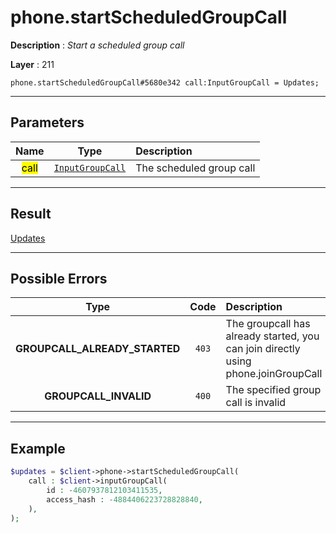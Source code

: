 # phone.startScheduledGroupCall

**Description** : *Start a scheduled group call*

**Layer** : 211

```tl
phone.startScheduledGroupCall#5680e342 call:InputGroupCall = Updates;
```

---

## Parameters

| Name | Type | Description |
| :---: | :---: | :--- |
| <mark>call</mark> | [`InputGroupCall`](type/InputGroupCall) | The scheduled group call |

---

## Result

[Updates](type/Updates)

---

## Possible Errors

| Type | Code | Description |
| :---: | :---: | :--- |
| **GROUPCALL_ALREADY_STARTED** | `403` | The groupcall has already started, you can join directly using phone.joinGroupCall |
| **GROUPCALL_INVALID** | `400` | The specified group call is invalid |

---

## Example

```php
$updates = $client->phone->startScheduledGroupCall(
	call : $client->inputGroupCall(
		id : -4607937812103411535,
		access_hash : -4884406223728828840,
	),
);
```